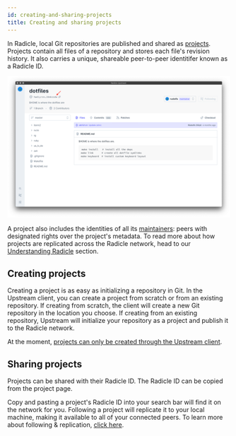 ```yaml
---
id: creating-and-sharing-projects
title: Creating and sharing projects
---
```


In Radicle, local Git repositories are published and shared as [projects](understanding-radicle/glossary.md/#project). Projects contain all files of a repository and stores each file's revision history. It also carries a unique, shareable peer-to-peer identitifer known as a Radicle ID.

![Radicle ID](/img/radicle-id.png)

A project also includes the identities of all its [maintainers](understanding-radicle/glossary.md/#maintainer): peers with designated rights over the project's metadata. To read more about how projects are replicated across the Radicle network, head to our [Understanding Radicle](understanding-radicle/how-it-works.md) section.

## Creating projects

Creating a project is as easy as initializing a repository in Git. In the Upstream client, you can create a project from scratch or from an existing repository. If creating from scratch, the client will create a new Git repository in the location you choose. If creating from an existing repository, Upstream will initialize your repository as a project and publish it to the Radicle network.

At the moment, [projects can only be created through the Upstream client](understanding-radicle/faq.md).

## Sharing projects

Projects can be shared with their Radicle ID. The Radicle ID can be copied from the project page.

Copy and pasting a project's Radicle ID into your search bar will find it on the network for you. Following a project will replicate it to your local machine, making it available to all of your connected peers. To learn more about following & replication, [click here](understanding-radicle/how-it-works.md).





